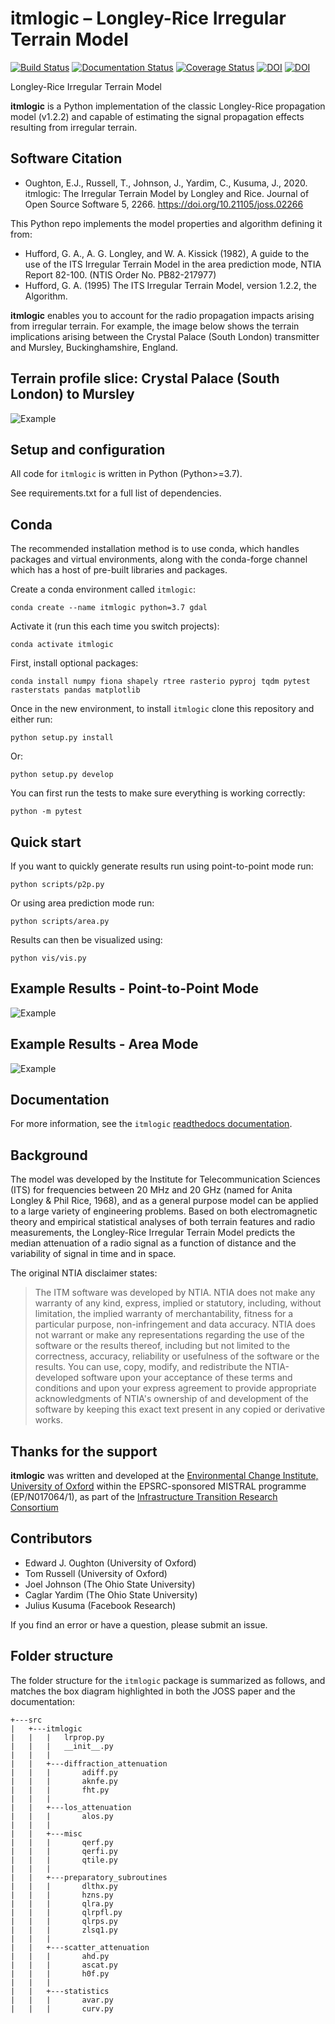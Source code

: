 # itmlogic – Longley-Rice Irregular Terrain Model

[![Build Status](https://travis-ci.org/edwardoughton/itmlogic.svg?branch=master)](https://travis-ci.org/edwardoughton/itmlogic)
[![Documentation Status](https://readthedocs.org/projects/itmlogic/badge/?version=latest)](https://itmlogic.readthedocs.io/en/latest/?badge=latest)
[![Coverage Status](https://coveralls.io/repos/github/edwardoughton/itmlogic/badge.svg?branch=master)](https://coveralls.io/github/edwardoughton/itmlogic?branch=master)
[![DOI](https://joss.theoj.org/papers/10.21105/joss.02266/status.svg)](https://doi.org/10.21105/joss.02266)
[![DOI](https://zenodo.org/badge/DOI/10.5281/zenodo.3931350.svg)](https://doi.org/10.5281/zenodo.3931350)

Longley-Rice Irregular Terrain Model

**itmlogic** is a Python implementation of the classic Longley-Rice propagation model (v1.2.2)
and capable of estimating the signal propagation effects resulting from irregular terrain.

Software Citation
-----------------

- Oughton, E.J., Russell, T., Johnson, J., Yardim, C., Kusuma, J., 2020. itmlogic:
  The Irregular Terrain Model by Longley and Rice. Journal of Open Source Software 5, 2266.
  https://doi.org/10.21105/joss.02266

This Python repo implements the model properties and algorithm defining it from:

* Hufford, G. A., A. G. Longley, and W. A. Kissick (1982), A guide    to the use of the ITS
  Irregular Terrain Model in the area prediction mode, NTIA Report 82-100. (NTIS Order No.
  PB82-217977)
* Hufford, G. A. (1995) The ITS Irregular Terrain Model, version 1.2.2, the Algorithm.

**itmlogic** enables you to account for the radio propagation impacts arising from irregular
terrain. For example, the image below shows the terrain implications arising between the
Crystal Palace (South London) transmitter and Mursley, Buckinghamshire, England.

Terrain profile slice: Crystal Palace (South London) to Mursley
---------------------------------------------------------------
![Example](/docs/_static/terrain_profile.png)


## Setup and configuration

All code for ``itmlogic`` is written in Python (Python>=3.7).

See requirements.txt for a full list of dependencies.


## Conda

The recommended installation method is to use conda, which handles packages and virtual
environments, along with the conda-forge channel which has a host of pre-built libraries
and packages.

Create a conda environment called ``itmlogic``:

    conda create --name itmlogic python=3.7 gdal

Activate it (run this each time you switch projects):

    conda activate itmlogic

First, install optional packages:

    conda install numpy fiona shapely rtree rasterio pyproj tqdm pytest rasterstats pandas matplotlib

Once in the new environment, to install ``itmlogic`` clone this repository and either run:

    python setup.py install

Or:

    python setup.py develop

You can first run the tests to make sure everything is working correctly:

    python -m pytest


Quick start
-----------

If you want to quickly generate results run using point-to-point mode run:

    python scripts/p2p.py

Or using area prediction mode run:

    python scripts/area.py

Results can then be visualized using:

    python vis/vis.py


Example Results - Point-to-Point Mode
-------------------------------------
![Example](/docs/_static/p2p_results.png)


Example Results - Area Mode
---------------------------
![Example](/docs/_static/area_results.png)


Documentation
-------------

For more information, see the ``itmlogic`` [readthedocs documentation](https://itmlogic.readthedocs.io/en/latest/?badge=latest).


## Background

The model was developed by the Institute for Telecommunication Sciences (ITS) for frequencies
between 20 MHz and 20 GHz (named for Anita Longley & Phil Rice, 1968), and as a general
purpose model can be applied to a large variety of engineering problems. Based on
both electromagnetic theory and empirical statistical analyses of both terrain features and
radio measurements, the Longley-Rice Irregular Terrain Model predicts the median attenuation
of a radio signal as a function of distance and the variability of signal in time and in space.

The original NTIA disclaimer states:

> The ITM software was developed by NTIA. NTIA does not make any warranty of any kind, express,
implied or statutory, including, without limitation, the implied warranty of merchantability,
fitness for a particular purpose, non-infringement and data accuracy. NTIA does not warrant or
make any representations regarding the use of the software or the results thereof, including
but not limited to the correctness, accuracy, reliability or usefulness of the software or the
results. You can use, copy, modify, and redistribute the NTIA-developed software upon your
acceptance of these terms and conditions and upon your express agreement to provide appropriate
acknowledgments of NTIA's ownership of and development of the software by keeping this exact
text present in any copied or derivative works.


## Thanks for the support

**itmlogic** was written and developed at the [Environmental Change Institute, University of
Oxford](http://www.eci.ox.ac.uk) within the EPSRC-sponsored MISTRAL programme (EP/N017064/1),
as part of the [Infrastructure Transition Research Consortium](http://www.itrc.org.uk/)

## Contributors
- Edward J. Oughton (University of Oxford)
- Tom Russell (University of Oxford)
- Joel Johnson (The Ohio State University)
- Caglar Yardim (The Ohio State University)
- Julius Kusuma (Facebook Research)

If you find an error or have a question, please submit an issue.

## Folder structure

The folder structure for the ``itmlogic`` package is summarized as follows, and matches the
box diagram highlighted in both the JOSS paper and the documentation:

    +---src
    |   +---itmlogic
    |   |   |   lrprop.py
    |   |   |   __init__.py
    |   |   |
    |   |   +---diffraction_attenuation
    |   |   |       adiff.py
    |   |   |       aknfe.py
    |   |   |       fht.py
    |   |   |
    |   |   +---los_attenuation
    |   |   |       alos.py
    |   |   |
    |   |   +---misc
    |   |   |       qerf.py
    |   |   |       qerfi.py
    |   |   |       qtile.py
    |   |   |
    |   |   +---preparatory_subroutines
    |   |   |       dlthx.py
    |   |   |       hzns.py
    |   |   |       qlra.py
    |   |   |       qlrpfl.py
    |   |   |       qlrps.py
    |   |   |       zlsq1.py
    |   |   |
    |   |   +---scatter_attenuation
    |   |   |       ahd.py
    |   |   |       ascat.py
    |   |   |       h0f.py
    |   |   |
    |   |   +---statistics
    |   |   |       avar.py
    |   |   |       curv.py
